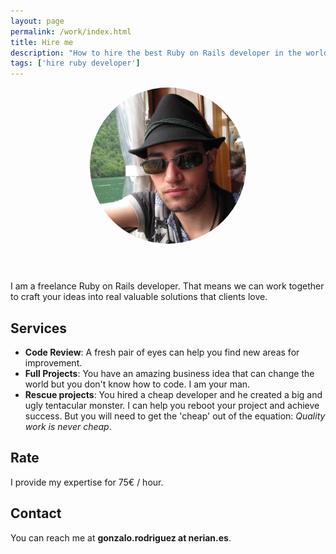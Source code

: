 ```yaml
---
layout: page
permalink: /work/index.html
title: Hire me
description: "How to hire the best Ruby on Rails developer in the world"
tags: ['hire ruby developer']
---
```


<div class="article-cover" style='background: none'>
    <div style='text-align: center;'>
        <img src="/images/avatar.png" class="image" style='border-radius: 999px;width: 250px;margin-bottom: 3em;'>
    </div>
</div>

I am a freelance Ruby on Rails developer. That means we can work together to craft your ideas into real valuable solutions that clients love.

## Services

* **Code Review**: A fresh pair of eyes can help you find new areas for improvement.
* **Full Projects**: You have an amazing business idea that can change the world but you don't know how to code. I am your man.
* **Rescue projects**: You hired a cheap developer and he created a big and ugly tentacular monster. I can help you reboot your project and achieve success. But you will need to get the 'cheap' out of the equation: _Quality work is never cheap_.

## Rate

I provide my expertise for 75€ / hour.

## Contact

You can reach me at **gonzalo.rodriguez at nerian.es**.